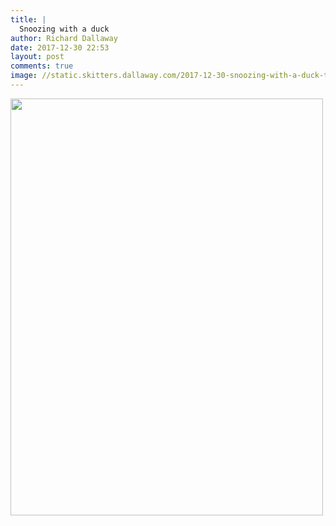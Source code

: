 ```yaml
---
title: |
  Snoozing with a duck
author: Richard Dallaway
date: 2017-12-30 22:53
layout: post
comments: true
image: //static.skitters.dallaway.com/2017-12-30-snoozing-with-a-duck-thumb-1-IMG-4463.jpg
---
```


<div>
        <a href="//static.skitters.dallaway.com/2017-12-30-snoozing-with-a-duck-fullsize-1-IMG-4463.jpg">
          <img src="//static.skitters.dallaway.com/2017-12-30-snoozing-with-a-duck-thumb-1-IMG-4463.jpg" width="500" height="667"/>
        </a>
      </div>


  
      